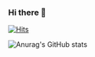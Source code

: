 ### Hi there 👋

<!--
**jihye0420/jihye0420** is a ✨ _special_ ✨ repository because its `README.md` (this file) appears on your GitHub profile.

Here are some ideas to get you started:

- 🔭 I’m currently working on ...
- 🌱 I’m currently learning ...
- 👯 I’m looking to collaborate on ...
- 🤔 I’m looking for help with ...
- 💬 Ask me about ...
- 📫 How to reach me: ...
- 😄 Pronouns: ...
- ⚡ Fun fact: ...
-->
[![Hits](https://hits.seeyoufarm.com/api/count/incr/badge.svg?url=https%3A%2F%2Fgithub.com%2Fjihye0420%2Fhit-counter&count_bg=%232776BA&title_bg=%23555555&icon=&icon_color=%23E7E7E7&title=VISIT&edge_flat=false)](https://hits.seeyoufarm.com)

![Anurag's GitHub stats](https://github-readme-stats.vercel.app/api?username=jihye0420&show_icons=true)
